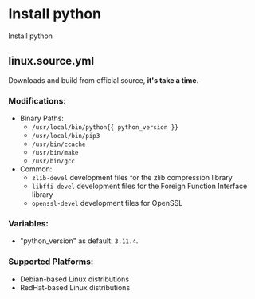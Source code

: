 # Install python
Install python

## linux.source.yml
Downloads and build from official source, <b>it's take a time</b>.

### Modifications:
- Binary Paths:
  - `/usr/local/bin/python{{ python_version }}`
  - `/usr/local/bin/pip3`
  - `/usr/bin/ccache`
  - `/usr/bin/make`
  - `/usr/bin/gcc`
- Common:
  - `zlib-devel` development files for the zlib compression library
  - `libffi-devel` development files for the Foreign Function Interface library
  - `openssl-devel` development files for OpenSSL

### Variables:
- "python_version" as default: `3.11.4`.

### Supported Platforms:
- Debian-based Linux distributions
- RedHat-based Linux distributions